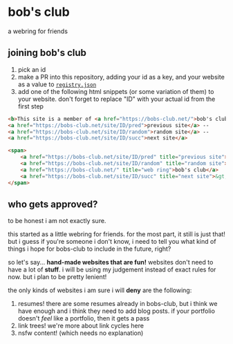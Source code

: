 # bob's club

a webring for friends

## joining bob's club

1. pick an id
2. make a PR into this repository, adding your id as a key, and your website as a value to [`registry.json`](https://github.com/braxtonhall/bobs-club/edit/main/registry.json)
3. add one of the following html snippets (or some variation of them) to your website. don't forget to replace "ID" with your actual id from the first step

```html
<b>This site is a member of <a href="https://bobs-club.net/">bob's club!</a> check out a friend's website too</b><br />
<a href="https://bobs-club.net/site/ID/pred">previous site</a> --
<a href="https://bobs-club.net/site/ID/random">random site</a> --
<a href="https://bobs-club.net/site/ID/succ">next site</a>
```

```html
<span>
	<a href="https://bobs-club.net/site/ID/pred" title="previous site">&lt;&lt;</a>
	<a href="https://bobs-club.net/site/ID/random" title="random site">?</a>
	<a href="https://bobs-club.net/" title="web ring">bob's club</a>
	<a href="https://bobs-club.net/site/ID/succ" title="next site">&gt;&gt;</a>
</span>
```

## who gets approved?

to be honest i am not exactly sure.

this started as a little webring for friends.
for the most part, it still is just that! but i guess if you're someone i don't know, i need to tell you what kind of things i hope for bobs-club to include in the future, right?

so let's say... **hand-made websites that are fun!** websites don't need to have a lot of **stuff**. i will be using my judgement instead of exact rules for now. but i plan to be pretty lenient!

the only kinds of websites i am sure i will **deny** are the following:

1. resumes! there are some resumes already in bobs-club, but i think we have enough and i think they need to add blog posts. if your portfolio doesn't _feel_ like a portfolio, then it gets a pass
2. link trees! we're more about link cycles here
3. nsfw content! (which needs no explanation)
